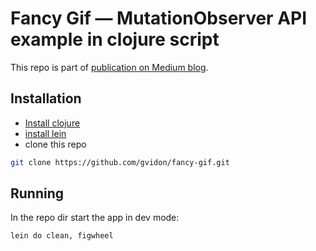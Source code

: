 # Fancy Gif — MutationObserver API example in clojure script
This repo is part of [publication on Medium blog](https://medium.com).

## Installation
* [Install clojure](https://clojure.org/guides/getting_started)
* [install lein](https://leiningen.org/#install)
* clone this repo
```sh
git clone https://github.com/gvidon/fancy-gif.git
```

## Running
In the repo dir start the app in dev mode:
```sh
lein do clean, figwheel
```
